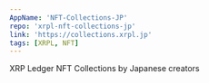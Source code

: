 ```yaml
---
AppName: 'NFT-Collections-JP'
repo: 'xrpl-nft-collections-jp'
link: 'https://collections.xrpl.jp'
tags: [XRPL, NFT]
---
```


XRP Ledger NFT Collections by Japanese creators
